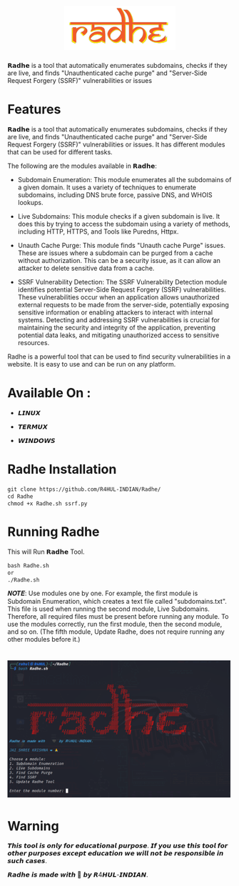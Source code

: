 <h1 align="center">
  <img src="Static/radhe.png" alt="Radhe" width="250px">
  <br>
</h1>

𝗥𝗮𝗱𝗵𝗲 is a tool that automatically enumerates subdomains, checks if they are live, and finds "Unauthenticated cache purge" and "Server-Side Request Forgery (SSRF)" vulnerabilities or issues

# Features 

𝗥𝗮𝗱𝗵𝗲 is a tool that automatically enumerates subdomains, checks if they are live, and finds "Unauthenticated cache purge" and "Server-Side Request Forgery (SSRF)" vulnerabilities or issues. It has different modules that can be used for different tasks.

The following are the modules available in 𝗥𝗮𝗱𝗵𝗲:

- Subdomain Enumeration: This module enumerates all the subdomains of a given domain. It uses a variety of techniques to enumerate subdomains, including DNS brute force, passive DNS, and WHOIS lookups.

- Live Subdomains: This module checks if a given subdomain is live. It does this by trying to access the subdomain using a variety of methods, including HTTP, HTTPS, and Tools like Puredns, Httpx.

- Unauth Cache Purge: This module finds "Unauth cache Purge" issues. These are issues where a subdomain can be purged from a cache without authorization. This can be a security issue, as it can allow an attacker to delete sensitive data from a cache.

- SSRF Vulnerability Detection: The SSRF Vulnerability Detection module identifies potential Server-Side Request Forgery (SSRF) vulnerabilities. These vulnerabilities occur when an application allows unauthorized external requests to be made from the server-side, potentially exposing sensitive information or enabling attackers to interact with internal systems. Detecting and addressing SSRF vulnerabilities is crucial for maintaining the security and integrity of the application, preventing potential data leaks, and mitigating unauthorized access to sensitive resources.

Radhe is a powerful tool that can be used to find security vulnerabilities in a website. It is easy to use and can be run on any platform.

# Available On :

- 𝙇𝙄𝙉𝙐𝙓

- 𝙏𝙀𝙍𝙈𝙐𝙓

- 𝙒𝙄𝙉𝘿𝙊𝙒𝙎

# Radhe Installation

```
git clone https://github.com/R4HUL-INDIAN/Radhe/
cd Radhe
chmod +x Radhe.sh ssrf.py
```


# Running Radhe

This will Run 𝗥𝗮𝗱𝗵𝗲 Tool.

```
bash Radhe.sh 
or 
./Radhe.sh
```

𝑵𝑶𝑻𝑬: Use modules one by one. For example, the first module is Subdomain Enumeration, which creates a text file called "subdomains.txt". This file is used when running the second module, Live Subdomains. Therefore, all required files must be present before running any module. To use the modules correctly, run the first module, then the second module, and so on. (The fifth module, Update Radhe, does not require running any other modules before it.)

<h1 align="left">
<img width="500" alt="Radhe-use" src="Static/usage.png">
</h1>

# Warning

𝙏𝙝𝙞𝙨 𝙩𝙤𝙤𝙡 𝙞𝙨 𝙤𝙣𝙡𝙮 𝙛𝙤𝙧 𝙚𝙙𝙪𝙘𝙖𝙩𝙞𝙤𝙣𝙖𝙡 𝙥𝙪𝙧𝙥𝙤𝙨𝙚. 𝙄𝙛 𝙮𝙤𝙪 𝙪𝙨𝙚 𝙩𝙝𝙞𝙨 𝙩𝙤𝙤𝙡 𝙛𝙤𝙧 𝙤𝙩𝙝𝙚𝙧 𝙥𝙪𝙧𝙥𝙤𝙨𝙚𝙨 𝙚𝙭𝙘𝙚𝙥𝙩 𝙚𝙙𝙪𝙘𝙖𝙩𝙞𝙤𝙣 𝙬𝙚 𝙬𝙞𝙡𝙡 𝙣𝙤𝙩 𝙗𝙚 𝙧𝙚𝙨𝙥𝙤𝙣𝙨𝙞𝙗𝙡𝙚 𝙞𝙣 𝙨𝙪𝙘𝙝 𝙘𝙖𝙨𝙚𝙨.


𝙍𝙖𝙙𝙝𝙚 𝙞𝙨 𝙢𝙖𝙙𝙚 𝙬𝙞𝙩𝙝 🖤 𝙗𝙮 𝙍4𝙃𝙐𝙇-𝙄𝙉𝘿𝙄𝘼𝙉.
